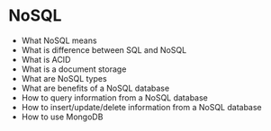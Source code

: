 # NoSQL
 - What NoSQL means
 - What is difference between SQL and NoSQL
 - What is ACID
 - What is a document storage
 - What are NoSQL types
 - What are benefits of a NoSQL database
 - How to query information from a NoSQL database
 - How to insert/update/delete information from a NoSQL database
 - How to use MongoDB

